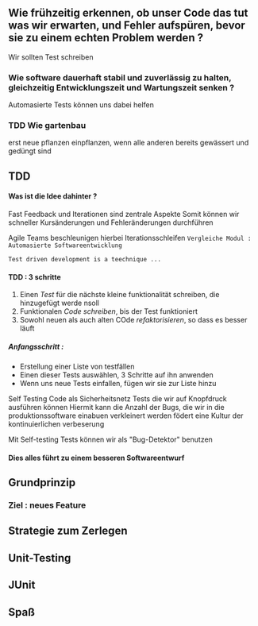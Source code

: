
## Wie frühzeitig erkennen, ob unser Code das tut was wir erwarten, und Fehler aufspüren, bevor sie zu einem echten Problem werden ? 
Wir sollten Test schreiben 

### Wie software dauerhaft stabil und zuverlässig zu halten, gleichzeitig Entwicklungszeit und Wartungszeit senken ? 
Automasierte Tests können uns dabei helfen 

### TDD Wie gartenbau
erst neue pflanzen einpflanzen, wenn alle anderen bereits gewässert und gedüngt sind 

## TDD
#### Was ist die Idee dahinter ? 
Fast Feedback und Iterationen sind zentrale Aspekte 
	Somit können wir schneller Kursänderungen und Fehleränderungen durchführen 

Agile Teams beschleunigen hierbei Iterationsschleifen 
	`Vergleiche Modul : Automasierte Softwareentwicklung `

`Test driven development is a teechnique ...`

#### TDD : 3 schritte 
1. Einen *Test* für die nächste kleine funktionalität schreiben, die hinzugefügt werde nsoll 
2. Funktionalen *Code schreiben*, bis der Test funktioniert 
3. Sowohl neuen als auch alten COde *refaktorisieren*, so dass es besser läuft 

##### Anfangsschritt : 
- Erstellung einer Liste von testfällen
- Einen dieser Tests auswählen, 3 Schritte auf ihn anwenden 
- Wenn uns neue Tests einfallen, fügen wir sie zur Liste hinzu

Self Testing Code als Sicherheitsnetz 
Tests die wir auf Knopfdruck ausführen können 
Hiermit kann die Anzahl der Bugs, die wir in die produktionssoftware einabuen verkleinert werden 
födert eine Kultur der kontinuierlichen verbeserung 

Mit Self-testing Tests können wir als "Bug-Detektor" benutzen 

#### Dies alles führt zu einem besseren Softwareentwurf


## Grundprinzip 

### Ziel : neues Feature 



## Strategie zum Zerlegen 

## Unit-Testing 

## JUnit 




## Spaß 
